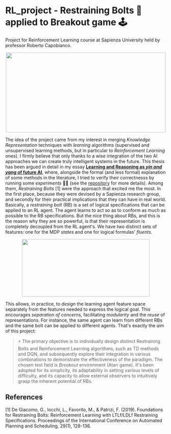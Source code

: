 # RL_project - Restraining Bolts 🔩 applied to Breakout game 🕹️
Project for Reinforcement Learning course at Sapienza University held by professor Roberto Capobianco.

<p align="center">
  <img src="https://imgur.com/E8XjGbu.png" width="500" height="250">
</p>

The idea of the project came from my interest in merging *Knowledge Representation* techniques with *learning* algorithms (supervised and unsupervised learning methods, but in particular to *Reinforcement Learning* ones). I firmly believe that only thanks to a wise integration of the two AI approaches we can create truly intelligent systems in the future. This thesis has been argued in detail in my essay [**Learning and Reasoning as *yin and yang* of future AI**](https://lavallone.github.io/reasoning_project/essay.pdf), where, alongside the formal (and less formal) explanation of some methods in the literature, I tried to verify their correctnesss by running some *experiments* 🔬🧪 (see the [repository](https://github.com/lavallone/reasoning_project) for more details). Among them, *Restraining Bolts* [1] were the approach that excited me the most. In the first place, because they were devised by a Sapienza research group, and secondly for their practical implications that they can have in real world. <br>
Basically, a *restraining bolt* (RB) is a set of logical specifications that can be applied to an RL agent. The agent learns to act so as to conform as much as possible to the RB specifications. But the nice thing about RBs, and this is the reason why they are so powerful, is 
that their representation is completely decoupled from the RL agent's. We have two distinct sets of features: one for the MDP *states* and one for logical formulas' *fluents*.

<p align="center">
  <img src="https://imgur.com/zJ5CVSh.png" width="400" height="180">
</p>

This allows, in practice, to *design* the learning agent feature space separately from the features needed to express the logical goal. This encourages *separation of concerns*, facilitating *modularity* and the *reuse* of representations. For instance, the same agent can learn from different RBs and the same bolt can be applied to different agents. That's exactly the aim of this project:

> ⚡ The primary objective is to individually design distinct Restraining Bolts and Reinforcement Learning algorithms, such as TD methods and DQN, and subsequently explore their integration in various combinations to demonstrate the effectiveness of the paradigm. The chosen test field is *Breakout* environment (Atari game). It's been adopted for its simplicity, its adaptability in setting various levels of difficulty, and its capacity to allow external observers to intuitively grasp the inherent potential of RBs.

## References
<a id="1">[1]</a> 
De Giacomo, G., Iocchi, L., Favorito, M., & Patrizi, F. (2019). Foundations for Restraining Bolts: Reinforcement Learning with LTLf/LDLf Restraining Specifications. Proceedings of the International Conference on Automated Planning and Scheduling, 29(1), 128-136.
